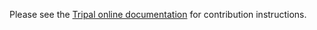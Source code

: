Please see the [Tripal online documentation](https://tripal.readthedocs.io/en/latest/contributing.html) for contribution instructions.
